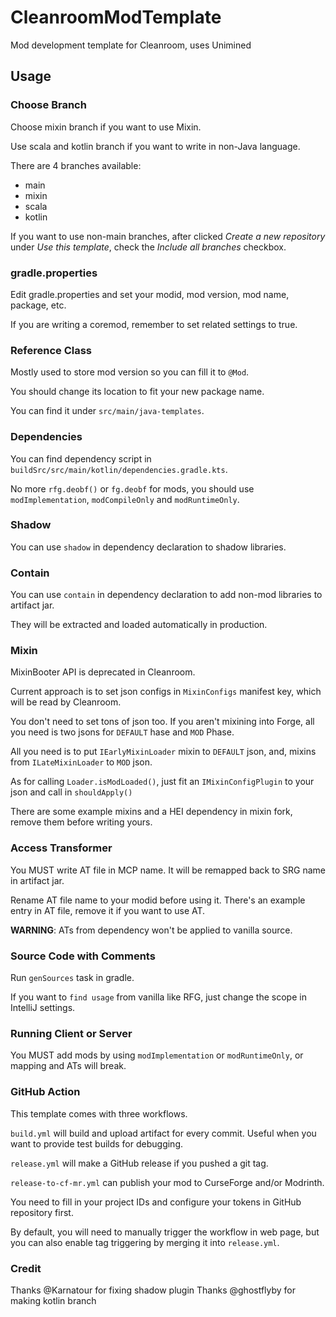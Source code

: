 # CleanroomModTemplate
Mod development template for Cleanroom, uses Unimined

## Usage
### Choose Branch
Choose mixin branch if you want to use Mixin.

Use scala and kotlin branch if you want to write in non-Java language. 

There are 4 branches available:
- main
- mixin
- scala
- kotlin

If you want to use non-main branches, after clicked *Create a new repository* under *Use this template*, check the *Include all branches* checkbox.

### gradle.properties
Edit gradle.properties and set your modid, mod version, mod name, package, etc.

If you are writing a coremod, remember to set related settings to true.

### Reference Class
Mostly used to store mod version so you can fill it to `@Mod`.

You should change its location to fit your new package name.

You can find it under `src/main/java-templates`.

### Dependencies
You can find dependency script in `buildSrc/src/main/kotlin/dependencies.gradle.kts`.

No more `rfg.deobf()` or `fg.deobf` for mods, you should use `modImplementation`, `modCompileOnly` and `modRuntimeOnly`.

### Shadow
You can use `shadow` in dependency declaration to shadow libraries.

### Contain
You can use `contain` in dependency declaration to add non-mod libraries to artifact jar.

They will be extracted and loaded automatically in production.

### Mixin
MixinBooter API is deprecated in Cleanroom.

Current approach is to set json configs in `MixinConfigs` manifest key, which will be read by Cleanroom.

You don't need to set tons of json too. If you aren't mixining into Forge, all you need is two jsons for `DEFAULT` hase and `MOD` Phase.

All you need is to put `IEarlyMixinLoader` mixin to `DEFAULT` json, and, mixins from `ILateMixinLoader` to `MOD` json.

As for calling `Loader.isModLoaded()`, just fit an `IMixinConfigPlugin` to your json and call in `shouldApply()`

There are some example mixins and a HEI dependency in mixin fork, remove them before writing yours.

### Access Transformer
You MUST write AT file in MCP name. It will be remapped back to SRG name in artifact jar.

Rename AT file name to your modid before using it. There's an example entry in AT file, remove it if you want to use AT. 

**WARNING**: ATs from dependency won't be applied to vanilla source. 

### Source Code with Comments

Run `genSources` task in gradle.

If you want to `find usage` from vanilla like RFG, just change the scope in IntelliJ settings.

### Running Client or Server
You MUST add mods by using `modImplementation` or `modRuntimeOnly`, or mapping and ATs will break.

### GitHub Action
This template comes with three workflows.

`build.yml` will build and upload artifact for every commit. Useful when you want to provide test builds for debugging.

`release.yml` will make a GitHub release if you pushed a git tag.

`release-to-cf-mr.yml` can publish your mod to CurseForge and/or Modrinth.

You need to fill in your project IDs and configure your tokens in GitHub repository first.

By default, you will need to manually trigger the workflow in web page, but you can also enable tag triggering by merging it into `release.yml`.

### Credit
Thanks @Karnatour for fixing shadow plugin
Thanks @ghostflyby for making kotlin branch